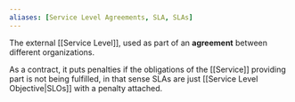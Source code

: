 ```yaml
---
aliases: [Service Level Agreements, SLA, SLAs]
---
```


The external [[Service Level]], used as part of an **agreement** between different organizations. 

As a contract, it puts penalties if the obligations of the [[Service]] providing part is not being fulfilled, in that sense SLAs are just [[Service Level Objective|SLOs]] with a penalty attached.